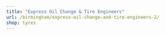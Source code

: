 ```yaml
---
title: "Express Oil Change & Tire Engineers"
url: /birmingham/express-oil-change-and-tire-engineers-2/
shop: tyres
---
```

